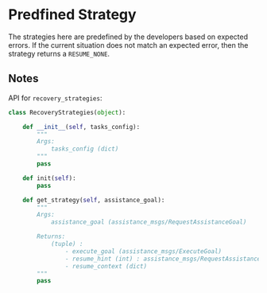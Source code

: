 # Predfined Strategy

The strategies here are predefined by the developers based on expected errors. If the current situation does not match an expected error, then the strategy returns a `RESUME_NONE`.

## Notes

API for `recovery_strategies`:

```python
class RecoveryStrategies(object):

    def __init__(self, tasks_config):
        """
        Args:
            tasks_config (dict)
        """
        pass

    def init(self):
        pass

    def get_strategy(self, assistance_goal):
        """
        Args:
            assistance_goal (assistance_msgs/RequestAssistanceGoal)

        Returns:
            (tuple) :
                - execute_goal (assistance_msgs/ExecuteGoal)
                - resume_hint (int) : assistance_msgs/RequestAssistanceResult
                - resume_context (dict)
        """
        pass
```
